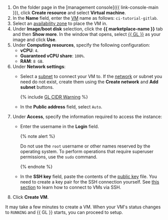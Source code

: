 1. On the folder page in the [management console]({{ link-console-main }}), click **Create resource** and select **Virtual machine**.
1. In the **Name** field, enter the [VM](../../compute/concepts/vm.md) name as follows: `ci-tutorial-gitlab`.
1. Select an [availability zone](../../overview/concepts/geo-scope.md) to place the VM in.
1. Under **Image/boot disk** selection, click the **{{ marketplace-name }}** tab and then **Show more**. In the window that opens, select [{{ GL }}](/marketplace/products/yc/gitlab) as your image and click **Use**.
1. Under **Computing resources**, specify the following configuration:
   * **vCPU**: `4`.
   * **Guaranteed vCPU share**: `100%`.
   * **RAM**: `8 GB`.
1. Under **Network settings**:
   * Select a [subnet](../../vpc/concepts/network.md#subnet) to connect your VM to. If the [network](../../vpc/concepts/network.md#network) or subnet you need do not exist, create them using the **Create network** and **Add subnet** buttons.

     {% include [GL CIDR Warning](../../_includes/managed-gitlab/cidr-note.md) %}

   * In the **Public address** field, select `Auto`.
1. Under **Access**, specify the information required to access the instance:
    * Enter the username in the **Login** field.

      {% note alert %}

      Do not use the `root` username or other names reserved by the operating system. To perform operations that require superuser permissions, use the `sudo` command.

      {% endnote %}

    * In the **SSH key** field, paste the contents of the [public key](../../compute/operations/vm-connect/ssh.md#creating-ssh-keys) file. You need to create a key pair for the SSH connection yourself. See [this section](../../compute/operations/vm-connect/ssh.md) to learn how to connect to VMs via SSH.
1. Click **Create VM**.

It may take a few minutes to create a VM. When your VM's status changes to `RUNNING` and {{ GL }} starts, you can proceed to setup.